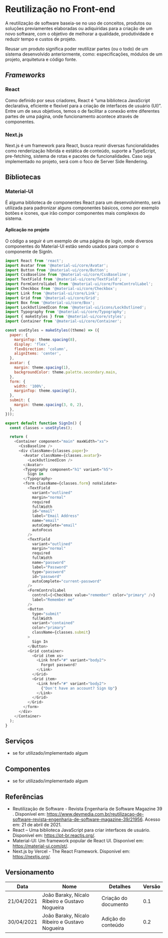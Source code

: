 # Reutilização no Front-end

A reutilização de software baseia-se no uso de conceitos, produtos ou soluções previamentes elaboradas ou adiquiridas para a criação de um novo software, com o objetivo de melhorar a qualidade, produtividade e reduzir tempo e custos de projeto.

Reusar um produto significa poder reutilizar partes (ou o todo) de um sistema desenvolvido anteriormente, como: especificações, módulos de um projeto, arquitetura e código fonte.

## _Frameworks_

### React

Como definido por seus criadores, React é “uma biblioteca JavaScript declarativa, eficiente e flexível para a criação de interfaces de usuário (UI)”.  
Entre um de seus objetivos, temos o de facilitar a conexão entre diferentes partes de uma página, onde funcionamento acontece através de componentes.    

### Next.js

Next.js é um framework para React, busca reunir diversas funcionalidades como renderização hibrida e estática de conteúdo, suporte a TypeScript, pre-fetching, sistema de rotas e pacotes de funcionalidades. Caso seja implementado no projeto, será com o foco de Server Side Rendering.

## Bibliotecas

### Material-UI

É alguma biblioteca de componentes React para um desenvolvimento, será utilizada para padronizar alguns componentes básicos, como por exemplo botões e ícones, que irão compor componentes mais complexos do sistema. 

#### Aplicação no projeto

O código a seguir é um exemplo de uma página de login, onde diversos componentes do Material-UI estão sendo usados para compor o componente de SignIn.

```javascript
import React from 'react';
import Avatar from '@material-ui/core/Avatar';
import Button from '@material-ui/core/Button';
import CssBaseline from '@material-ui/core/CssBaseline';
import TextField from '@material-ui/core/TextField';
import FormControlLabel from '@material-ui/core/FormControlLabel';
import Checkbox from '@material-ui/core/Checkbox';
import Link from '@material-ui/core/Link';
import Grid from '@material-ui/core/Grid';
import Box from '@material-ui/core/Box';
import LockOutlinedIcon from '@material-ui/icons/LockOutlined';
import Typography from '@material-ui/core/Typography';
import { makeStyles } from '@material-ui/core/styles';
import Container from '@material-ui/core/Container';

const useStyles = makeStyles((theme) => ({
  paper: {
    marginTop: theme.spacing(8),
    display: 'flex',
    flexDirection: 'column',
    alignItems: 'center',
  },
  avatar: {
    margin: theme.spacing(1),
    backgroundColor: theme.palette.secondary.main,
  },
  form: {
    width: '100%',
    marginTop: theme.spacing(1),
  },
  submit: {
    margin: theme.spacing(3, 0, 2),
  },
}));

export default function SignIn() {
  const classes = useStyles();

  return (
    <Container component="main" maxWidth="xs">
      <CssBaseline />
      <div className={classes.paper}>
        <Avatar className={classes.avatar}>
          <LockOutlinedIcon />
        </Avatar>
        <Typography component="h1" variant="h5">
          Sign in
        </Typography>
        <form className={classes.form} noValidate>
          <TextField
            variant="outlined"
            margin="normal"
            required
            fullWidth
            id="email"
            label="Email Address"
            name="email"
            autoComplete="email"
            autoFocus
          />
          <TextField
            variant="outlined"
            margin="normal"
            required
            fullWidth
            name="password"
            label="Password"
            type="password"
            id="password"
            autoComplete="current-password"
          />
          <FormControlLabel
            control={<Checkbox value="remember" color="primary" />}
            label="Remember me"
          />
          <Button
            type="submit"
            fullWidth
            variant="contained"
            color="primary"
            className={classes.submit}
          >
            Sign In
          </Button>
          <Grid container>
            <Grid item xs>
              <Link href="#" variant="body2">
                Forgot password?
              </Link>
            </Grid>
            <Grid item>
              <Link href="#" variant="body2">
                {"Don't have an account? Sign Up"}
              </Link>
            </Grid>
          </Grid>
        </form>
      </div>
    </Container>
  );
}
```
## Serviços

- se for utilizado/implementado algum

## Componentes

- se for utilizado/implementado algum

## Referências

- Reutilização de Software - Revista Engenharia de Software Magazine 39 . Disponível em: <https://www.devmedia.com.br/reutilizacao-de-software-revista-engenharia-de-software-magazine-39/21956>. Acesso em: 21 de abril de 2021.
- React – Uma biblioteca JavaScript para criar interfaces de usuário. Disponível em: <https://pt-br.reactjs.org/>.
- Material-UI: Um framework popular de React UI. Disponível em: <https://material-ui.com/pt/>.
- Next.js by Vercel - The React Framework. Disponível em: <https://nextjs.org/>.‌

## Versionamento

| Data | Nome | Detalhes | Versão |
| ---- | ---- | -------- | ------ |
| 21/04/2021 | João Baraky, Nícalo Ribeiro e Gustavo Nogueira | Criação do documento | 0.1 |
| 30/04/2021 | João Baraky, Nícalo Ribeiro e Gustavo Nogueira | Adição do conteúdo | 0.2 |


